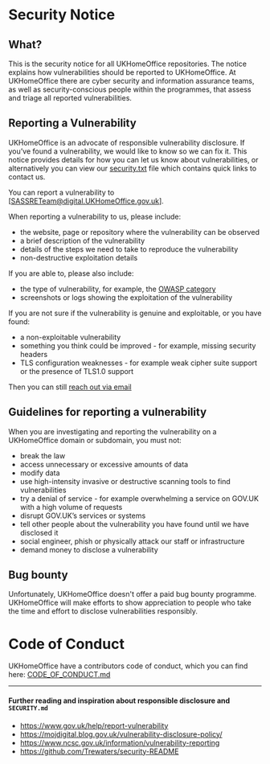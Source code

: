 # Security Notice

## What?

This is the security notice for all UKHomeOffice repositories. The notice explains how vulnerabilities should be reported to UKHomeOffice. At UKHomeOffice there are cyber security and information assurance teams, as well as security-conscious people within the programmes, that assess and triage all reported vulnerabilities.

## Reporting a Vulnerability

UKHomeOffice is an advocate of responsible vulnerability disclosure. If you’ve found a vulnerability, we would like to know so we can fix it. This notice provides details for how you can let us know about vulnerabilities, or alternatively you can view our [security.txt](https://github.com/HO-CTO/sre-monitoring-as-code/blob/main/security.txt) file which contains quick links to contact us.

You can report a vulnerability to [SASSRETeam@digital.UKHomeOffice.gov.uk].

When reporting a vulnerability to us, please include:
- the website, page or repository where the vulnerability can be observed
- a brief description of the vulnerability
- details of the steps we need to take to reproduce the vulnerability
- non-destructive exploitation details

If you are able to, please also include:
- the type of vulnerability, for example, the [OWASP category](https://owasp.org/www-community/vulnerabilities/)
- screenshots or logs showing the exploitation of the vulnerability

If you are not sure if the vulnerability is genuine and exploitable, or you have found:
- a non-exploitable vulnerability
- something you think could be improved - for example, missing security headers
- TLS configuration weaknesses - for example weak cipher suite support or the presence of TLS1.0 support

Then you can still [reach out via email](Mailto:SASSRETeam@digital.UKHomeOffice.gov.uk)

## Guidelines for reporting a vulnerability
When you are investigating and reporting the vulnerability on a UKHomeOffice domain or subdomain, you must not:
- break the law
- access unnecessary or excessive amounts of data
- modify data
- use high-intensity invasive or destructive scanning tools to find vulnerabilities
- try a denial of service - for example overwhelming a service on GOV.UK with a high volume of requests
- disrupt GOV.UK’s services or systems
- tell other people about the vulnerability you have found until we have disclosed it
- social engineer, phish or physically attack our staff or infrastructure
- demand money to disclose a vulnerability

## Bug bounty
Unfortunately, UKHomeOffice doesn't offer a paid bug bounty programme. UKHomeOffice will make efforts to show appreciation to people who take the time and effort to disclose vulnerabilities responsibly.

# Code of Conduct

UKHomeOffice have a contributors code of conduct, which you can find here: [CODE_OF_CONDUCT.md](https://github.com/HO-CTO/sre-monitoring-as-code/blob/main/CODE_OF_CONDUCT.md)

---

#### Further reading and inspiration about responsible disclosure and `SECURITY.md`
- <https://www.gov.uk/help/report-vulnerability>
- <https://mojdigital.blog.gov.uk/vulnerability-disclosure-policy/>
- <https://www.ncsc.gov.uk/information/vulnerability-reporting>
- <https://github.com/Trewaters/security-README>

[email-address]: mailto:SASSRETeam@digital.UKHomeOffice.gov.uk
[CODE_OF_CONDUCT.md]: https://github.com/HO-CTO/sre-monitoring-as-code/blob/main/CODE_OF_CONDUCT.md
[OWASP category]: https://www.owasp.org/index.php/Category:OWASP_Top_Ten_2017_Project